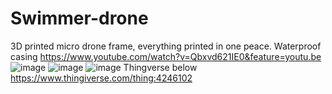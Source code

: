 # Swimmer-drone
3D printed micro drone frame, everything printed in one peace. Waterproof casing
https://www.youtube.com/watch?v=Qbxvd621IE0&feature=youtu.be
![image](https://user-images.githubusercontent.com/53048230/134528169-213313b7-b04c-4aa7-ba4e-83423ae971d4.png)
![image](https://user-images.githubusercontent.com/53048230/134528232-8a601ad2-6933-4ac8-9ea1-84e5e7acb17a.png)
![image](https://user-images.githubusercontent.com/53048230/134528301-a1db1176-4c71-40ef-b37c-66d9aa8bb037.png)
Thingverse below
https://www.thingiverse.com/thing:4246102
